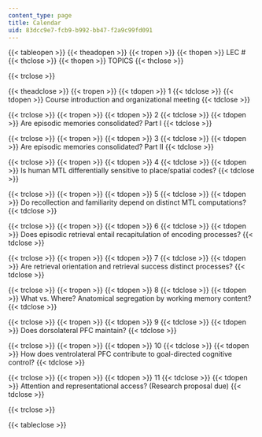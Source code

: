 ```yaml
---
content_type: page
title: Calendar
uid: 83dcc9e7-fcb9-b992-bb47-f2a9c99fd091
---
```


{{< tableopen >}}
{{< theadopen >}}
{{< tropen >}}
{{< thopen >}}
LEC #
{{< thclose >}}
{{< thopen >}}
TOPICS
{{< thclose >}}

{{< trclose >}}

{{< theadclose >}}
{{< tropen >}}
{{< tdopen >}}
1
{{< tdclose >}}
{{< tdopen >}}
Course introduction and organizational meeting
{{< tdclose >}}

{{< trclose >}}
{{< tropen >}}
{{< tdopen >}}
2
{{< tdclose >}}
{{< tdopen >}}
Are episodic memories consolidated? Part I
{{< tdclose >}}

{{< trclose >}}
{{< tropen >}}
{{< tdopen >}}
3
{{< tdclose >}}
{{< tdopen >}}
Are episodic memories consolidated? Part II
{{< tdclose >}}

{{< trclose >}}
{{< tropen >}}
{{< tdopen >}}
4
{{< tdclose >}}
{{< tdopen >}}
Is human MTL differentially sensitive to place/spatial codes?
{{< tdclose >}}

{{< trclose >}}
{{< tropen >}}
{{< tdopen >}}
5
{{< tdclose >}}
{{< tdopen >}}
Do recollection and familiarity depend on distinct MTL computations?
{{< tdclose >}}

{{< trclose >}}
{{< tropen >}}
{{< tdopen >}}
6
{{< tdclose >}}
{{< tdopen >}}
Does episodic retrieval entail recapitulation of encoding processes?
{{< tdclose >}}

{{< trclose >}}
{{< tropen >}}
{{< tdopen >}}
7
{{< tdclose >}}
{{< tdopen >}}
Are retrieval orientation and retrieval success distinct processes?
{{< tdclose >}}

{{< trclose >}}
{{< tropen >}}
{{< tdopen >}}
8
{{< tdclose >}}
{{< tdopen >}}
What vs. Where? Anatomical segregation by working memory content?
{{< tdclose >}}

{{< trclose >}}
{{< tropen >}}
{{< tdopen >}}
9
{{< tdclose >}}
{{< tdopen >}}
Does dorsolateral PFC maintain?
{{< tdclose >}}

{{< trclose >}}
{{< tropen >}}
{{< tdopen >}}
10
{{< tdclose >}}
{{< tdopen >}}
How does ventrolateral PFC contribute to goal-directed cognitive control?
{{< tdclose >}}

{{< trclose >}}
{{< tropen >}}
{{< tdopen >}}
11
{{< tdclose >}}
{{< tdopen >}}
Attention and representational access? (Research proposal due)
{{< tdclose >}}

{{< trclose >}}

{{< tableclose >}}